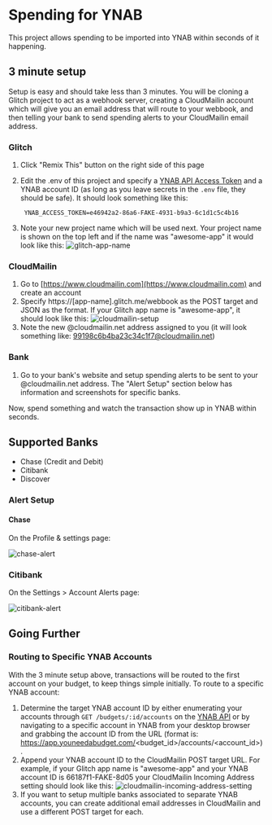 # Spending for YNAB

This project allows spending to be imported into YNAB within seconds of it happening.

## 3 minute setup

Setup is easy and should take less than 3 minutes.  You will be cloning a Glitch project to act as a webhook server, creating a CloudMailin account which will give you an email address that will route to your webbook, and then telling your bank to send spending alerts to your CloudMailin email address.

### Glitch
1. Click "Remix This" button on the right side of this page
1. Edit the .env of this project and specify a [YNAB API Access Token](https://api.youneedabudget.com/#personal-access-tokens) and a YNAB account ID (as long as you leave secrets in the `.env` file, they should be safe).  It should look something like this:

        YNAB_ACCESS_TOKEN=e46942a2-86a6-FAKE-4931-b9a3-6c1d1c5c4b16

1. Note your new project name which will be used next.  Your project name is shown on the top left and if the name was "awesome-app" it would look like this: ![glitch-app-name](https://cdn.glitch.com/11b0ff9a-c375-4ecb-93d2-c4c09b10d589%2FImage%202018-08-30%2007-14-59.png?1535631307831)

### CloudMailin
1. Go to [https://www.cloudmailin.com](https://www.cloudmailin.com) and create an account
1.  Specify https://[app-name].glitch.me/webbook as the POST target and JSON as the format.  If your Glitch app name is "awesome-app", it should look like this:
![cloudmailin-setup](https://cdn.glitch.com/11b0ff9a-c375-4ecb-93d2-c4c09b10d589%2FImage%202018-08-30%2007-11-58.png?1535631130040)
1. Note the new @cloudmailin.net address assigned to you (it will look something like: 
99198c6b4ba23c34c1f7@cloudmailin.net)

### Bank
1. Go to your bank's website and setup spending alerts to be sent to your @cloudmailin.net address.  The "Alert Setup" section below  has information and screenshots for specific banks.

Now, spend something and watch the transaction show up in YNAB within seconds.

## Supported Banks
- Chase (Credit and Debit)
- Citibank
- Discover

### Alert Setup

#### Chase

On the Profile & settings page:

![chase-alert](https://cdn.glitch.com/11b0ff9a-c375-4ecb-93d2-c4c09b10d589%2FImage%202018-08-30%2005-39-05.png?1535625594616)

### Citibank

On the Settings > Account Alerts page:

![citibank-alert](https://cdn.glitch.com/11b0ff9a-c375-4ecb-93d2-c4c09b10d589%2Fimage.png?1535625926570)

## Going Further

### Routing to Specific YNAB Accounts

With the 3 minute setup above, transactions will be routed to the first account on your budget, to keep things simple initially.  To route to a specific YNAB account:
1. Determine the target YNAB account ID by either enumerating your accounts through `GET /budgets/:id/accounts` on the [YNAB API](http://api.youneedabudget.com/) or by navigating to a specific account in YNAB from your desktop browser and 
grabbing the account ID from the URL (format is: https://app.youneedabudget.com/<budget_id>/accounts/<account_id>).
1.  Append your YNAB account ID to the CloudMailin POST target URL.  For example, if your Glitch app name is "awesome-app" and your YNAB account ID is 66187f1-FAKE-8d05 your CloudMailin Incoming Address setting should look like this: ![cloudmailin-incoming-address-setting](https://cdn.glitch.com/11b0ff9a-c375-4ecb-93d2-c4c09b10d589%2FImage%202018-08-30%2007-10-07.png?1535631021130)
1. If you want to setup multiple banks associated to separate YNAB accounts, you can create additional email addresses in CloudMailin and use a different POST target for each.


